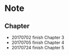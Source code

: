 # Note

## Chapter

- 20170702 finish Chapter 3
- 20170705 finish Chapter 4
- 20170724 finish Chapter 5